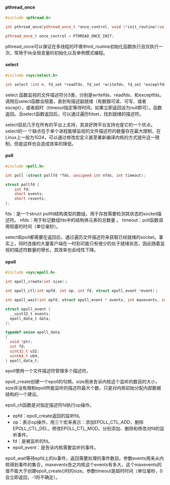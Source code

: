 

#### pthread_once

```cpp
#include <pthread.h>

int pthread_once(pthread_once_t *once_control, void (*init_routine)(void));

pthread_once_t once_control = PTHREAD_ONCE_INIT;
```

pthread_once可以保证在多线程的环境中init_routine初始化函数执行且仅执行一次，常用于lib全局变量的初始化以及单例模式编程。



#### select

```c
#include <sys/select.h>

int select (int n, fd_set *readfds, fd_set *writefds, fd_set *exceptfds, struct timeval *timeout);
```

select 函数监视的文件描述符分3类，分别是writefds、readfds、和exceptfds。
调用后select函数会阻塞，直到有描述副就绪（有数据可读、可写、或者except），或者超时（timeout指定等待时间，如果立即返回设为null即可），函数返回。当select函数返回后，可以通过遍历fdset，找到就绪的描述符。

select目前几乎在所有的平台上支持，其良好跨平台支持也是它的一个优点。
select的一 个缺点在于单个进程能够监视的文件描述符的数量存在最大限制，在Linux上一般为1024，可以通过修改宏定义甚至重新编译内核的方式提升这一限制，但是这样也会造成效率的降低。



#### poll

```c
#include <poll.h>

int poll (struct pollfd *fds, unsigned int nfds, int timeout);

struct pollfd {
	int fd;
	short events;
	short revents;
};
```

fds：是一个struct pollfd结构类型的数组，用于存放需要检测其状态的socket描述符。
nfds：用于标记数组fds中的结构体元素的总数量 。
timeout：poll函数调用阻塞的时间（单位毫秒）。

select和poll都需要在返回后，通过遍历文件描述符来获取已经就绪的socket。事实上，同时连接的大量客户端在一时刻可能只有很少的处于就绪状态，因此随着监视的描述符数量的增长，其效率也会线性下降。 



#### epoll

```c
#include <sys/epoll.h>

int epoll_create(int size)；

int epoll_ctl(int epfd, int op, int fd, struct epoll_event *event)；

int epoll_wait(int epfd, struct epoll_event * events, int maxevents, int timeout);

struct epoll_event {
  __uint32_t events;
  epoll_data_t data;
};

typedef union epoll_data
{
  void *ptr;
  int fd;
  uint32_t u32;
  uint64_t u64;
} epoll_data_t;
```

epoll使用一个文件描述符管理多个描述符。

epoll_create创建一个epoll的句柄，size用来告诉内核这个监听的数目的大小，size并没有限制epoll所能监听的描述符最大个数，只是对内核初始分配内部数据结构的一个建议。 

epoll_ctl函数是对指定描述符fd执行op操作。 

- epfd：epoll_create返回的监听fd。
- op：表示op操作，用三个宏来表示：添加EPOLL_CTL_ADD，删除EPOLL_CTL_DEL，修改EPOLL_CTL_MOD。分别添加、删除和修改对fd的监听事件。
- fd：是被监听的fd。
- epoll_event：是告诉内核需要监听的事件。

epoll_wait等待epfd上的io事件，返回需要处理的事件数目。参数events用来从内核得到事件的集合，maxevents告之内核这个events有多大，这个maxevents的值不能大于创建epoll_create()时的size。参数timeout是超时时间（单位毫秒，0会立即返回，-1将不确定）。
